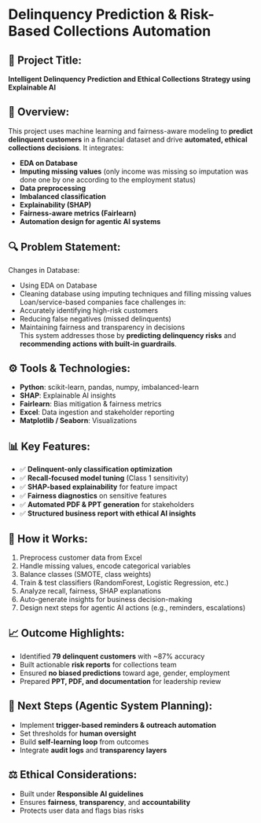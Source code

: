 
# Delinquency Prediction & Risk-Based Collections Automation

## 📌 Project Title:
**Intelligent Delinquency Prediction and Ethical Collections Strategy using Explainable AI**

## 🧠 Overview:
This project uses machine learning and fairness-aware modeling to **predict delinquent customers** in a financial dataset and drive **automated, ethical collections decisions**. It integrates:
- **EDA on Database**
- **Imputing missing values** (only income was missing so imputation was done one by one according to the employment status)
- **Data preprocessing**
- **Imbalanced classification**
- **Explainability (SHAP)**
- **Fairness-aware metrics (Fairlearn)**
- **Automation design for agentic AI systems**

## 🔍 Problem Statement:
Changes in Database:
- Using EDA on Database
- Cleaning database using imputing techniques and filling missing values  
Loan/service-based companies face challenges in:
- Accurately identifying high-risk customers
- Reducing false negatives (missed delinquents)
- Maintaining fairness and transparency in decisions  
This system addresses those by **predicting delinquency risks** and **recommending actions with built-in guardrails**.

## ⚙️ Tools & Technologies:
- **Python**: scikit-learn, pandas, numpy, imbalanced-learn
- **SHAP**: Explainable AI insights
- **Fairlearn**: Bias mitigation & fairness metrics
- **Excel**: Data ingestion and stakeholder reporting
- **Matplotlib / Seaborn**: Visualizations

## 📊 Key Features:
- ✅ **Delinquent-only classification optimization**  
- ✅ **Recall-focused model tuning** (Class 1 sensitivity)
- ✅ **SHAP-based explainability** for feature impact
- ✅ **Fairness diagnostics** on sensitive features
- ✅ **Automated PDF & PPT generation** for stakeholders
- ✅ **Structured business report with ethical AI insights**

## 🧠 How it Works:
1. Preprocess customer data from Excel
2. Handle missing values, encode categorical variables
3. Balance classes (SMOTE, class weights)
4. Train & test classifiers (RandomForest, Logistic Regression, etc.)
5. Analyze recall, fairness, SHAP explanations
6. Auto-generate insights for business decision-making
7. Design next steps for agentic AI actions (e.g., reminders, escalations)

## 📈 Outcome Highlights:
- Identified **79 delinquent customers** with ~87% accuracy
- Built actionable **risk reports** for collections team
- Ensured **no biased predictions** toward age, gender, employment
- Prepared **PPT, PDF, and documentation** for leadership review

## 🧭 Next Steps (Agentic System Planning):
- Implement **trigger-based reminders & outreach automation**
- Set thresholds for **human oversight**
- Build **self-learning loop** from outcomes
- Integrate **audit logs** and **transparency layers**

## ⚖️ Ethical Considerations:
- Built under **Responsible AI guidelines**
- Ensures **fairness**, **transparency**, and **accountability**
- Protects user data and flags bias risks
